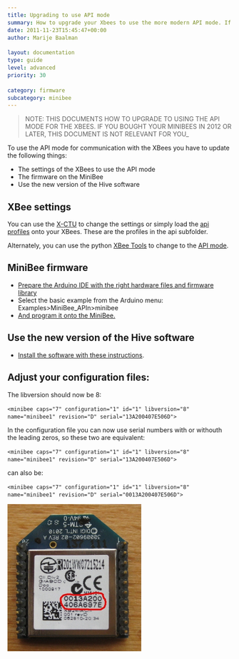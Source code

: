 ```yaml
---
title: Upgrading to use API mode
summary: How to upgrade your Xbees to use the more modern API mode. If you bought your Minibees in 2012 or later then this document is not relevant to you.
date: 2011-11-23T15:45:47+00:00
author: Marije Baalman

layout: documentation
type: guide
level: advanced
priority: 30

category: firmware
subcategory: minibee
---
```


> NOTE: THIS DOCUMENTS HOW TO UPGRADE TO USING THE API MODE FOR THE XBEES. IF YOU BOUGHT YOUR MINIBEES IN 2012 OR LATER, THIS DOCUMENT IS NOT RELEVANT FOR YOU_

To use the API mode for communication with the XBees you have to update the following things:

  * The settings of the XBees to use the API mode
  * The firmware on the MiniBee
  * Use the new version of the Hive software

## XBee settings

You can use the [X-CTU](using-x-ctu) to change the settings or simply load the [api profiles](https://github.com/sensestage/ssdn_xbee) onto your XBees. These are the profiles in the api subfolder.

Alternately, you can use the python [XBee Tools](using-command-line-xbee-tools) to change to the [API mode](using-command-line-xbee-tools/change-api-mode).

## MiniBee firmware

  * [Prepare the Arduino IDE with the right hardware files and firmware library](preparing-the-arduino-ide-for-use-with-sensestage)
  * Select the basic example from the Arduino menu: Examples>MiniBee_APIn>minibee
  * [And program it onto the MiniBee.](uploading-firmware-to-a-minibee)

## Use the new version of the Hive software

* [Install the software with these instructions](install-the-hive-software).


## Adjust your configuration files:

The libversion should now be 8:

`<minibee caps="7" configuration="1" id="1" libversion="8" name="minibee1" revision="D" serial="13A200407E506D">`

In the configuration file you can now use serial numbers with or withouth the leading zeros, so these two are equivalent:

`<minibee caps="7" configuration="1" id="1" libversion="8" name="minibee1" revision="D" serial="13A200407E506D">`

can also be:

`<minibee caps="7" configuration="1" id="1" libversion="8" name="minibee1" revision="D" serial="0013A200407E506D">`

![](/img/Xbee_serial.jpg)
